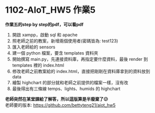 # 1102-AIoT_HW5 作業5

**作業五的step by step的pdf，可以看pdf**
1. 開啟 xampp，啟動 sql 和 apache
2. 照老師之前的教案，新增兩個使用者(密碼皆為: test123)
3. 匯入老師給的 sensors 
4. 建一個 python 檔案，要含 templates 資料夾
5. 開始撰寫 main.py，先連接資料庫，再指定要什麼資料，最後 render 到 templates 裡的 index.html
6. 修改老師之前教案給的 index.html，直接把剛剛在資料庫拿到的資料放到 data
7. 繪製 highchart 的部分就和老師之前提供的檔案一樣，沒有改
8. 最後得出有三條線 temps、lights、humids 的 highchart

**老師突然在某堂課給了解答，所以這版算是半廢棄了😕**\
老師要的版本: https://github.com/bettyteng21/aiot_hw5

